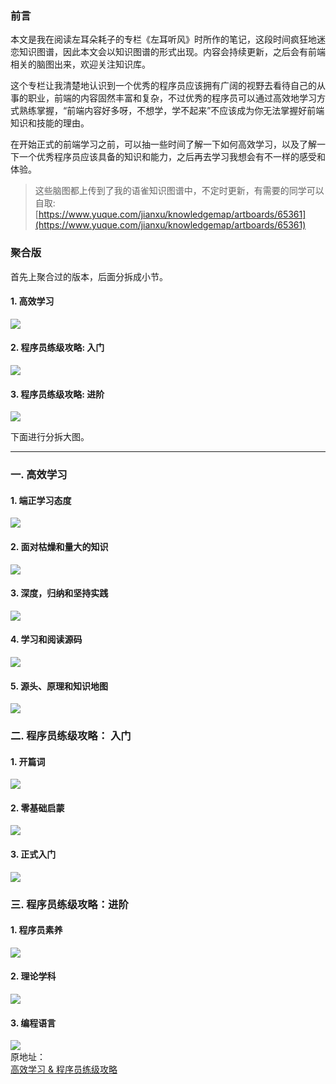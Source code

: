 ### 前言

本文是我在阅读左耳朵耗子的专栏《左耳听风》时所作的笔记，这段时间疯狂地迷恋知识图谱，因此本文会以知识图谱的形式出现。内容会持续更新，之后会有前端相关的脑图出来，欢迎关注知识库。

这个专栏让我清楚地认识到一个优秀的程序员应该拥有广阔的视野去看待自己的从事的职业，前端的内容固然丰富和复杂，不过优秀的程序员可以通过高效地学习方式熟练掌握，“前端内容好多呀，不想学，学不起来”不应该成为你无法掌握好前端知识和技能的理由。

在开始正式的前端学习之前，可以抽一些时间了解一下如何高效学习，以及了解一下一个优秀程序员应该具备的知识和能力，之后再去学习我想会有不一样的感受和体验。

> 这些脑图都上传到了我的语雀知识图谱中，不定时更新，有需要的同学可以自取: [https://www.yuque.com/jianxu/knowledgemap/artboards/65361](https://www.yuque.com/jianxu/knowledgemap/artboards/65361)


### 聚合版

首先上聚合过的版本，后面分拆成小节。

#### 1. 高效学习

![](https://cdn.nlark.com/yuque/0/2019/png/85418/1557715775248-1310b06e-a671-4ac5-b42b-8a1433327c26.png#align=left&display=inline&height=3944&originHeight=3944&originWidth=4216&size=1712557&status=done&width=4216#averageHue=%23f0f5fb&id=Lz438&originHeight=3944&originWidth=4216&originalType=binary&ratio=1&rotation=0&showTitle=false&status=done&style=none&title=)

#### 2. 程序员练级攻略: 入门

![](https://cdn.nlark.com/yuque/0/2019/png/85418/1557715774589-d639f27b-1904-4bdd-a582-588f50f00047.png#align=left&display=inline&height=3370&originHeight=3370&originWidth=3456&size=1270355&status=done&width=3456#averageHue=%23eff4fa&id=TE3J4&originHeight=3370&originWidth=3456&originalType=binary&ratio=1&rotation=0&showTitle=false&status=done&style=none&title=)

#### 3. 程序员练级攻略: 进阶

![](https://cdn.nlark.com/yuque/0/2019/png/85418/1557715775918-afb716b4-33a3-489c-b1c6-508c7cccb9cb.png#align=left&display=inline&height=5896&originHeight=5896&originWidth=4096&size=2374336&status=done&width=4096#averageHue=%23f0f6fb&id=iAiJv&originHeight=5896&originWidth=4096&originalType=binary&ratio=1&rotation=0&showTitle=false&status=done&style=none&title=)

下面进行分拆大图。

---

### 一. 高效学习

#### 1. 端正学习态度

![](https://cdn.nlark.com/yuque/0/2019/png/85418/1557715697338-424ef467-209d-4988-a947-413abf29b965.png#align=left&display=inline&height=2120&originHeight=2120&originWidth=1690&size=402482&status=done&width=1690#averageHue=%23e6f0f7&id=UMD9h&originHeight=2120&originWidth=1690&originalType=binary&ratio=1&rotation=0&showTitle=false&status=done&style=none&title=)

#### 2. 面对枯燥和量大的知识

![](https://cdn.nlark.com/yuque/0/2019/png/85418/1557715697343-2758555b-45e5-4a20-a6c7-27fe372fb790.png#align=left&display=inline&height=2410&originHeight=2410&originWidth=1660&size=358875&status=done&width=1660#averageHue=%23ebf3f9&id=svta4&originHeight=2410&originWidth=1660&originalType=binary&ratio=1&rotation=0&showTitle=false&status=done&style=none&title=)

#### 3. 深度，归纳和坚持实践

![](https://cdn.nlark.com/yuque/0/2019/png/85418/1557715697357-ed3a84d5-b69b-4668-a49d-432f277aa32c.png#align=left&display=inline&height=1650&originHeight=1650&originWidth=2172&size=387580&status=done&width=2172#averageHue=%23edf3f9&id=ZUMld&originHeight=1650&originWidth=2172&originalType=binary&ratio=1&rotation=0&showTitle=false&status=done&style=none&title=)

#### 4. 学习和阅读源码

![](https://cdn.nlark.com/yuque/0/2019/png/85418/1557715697350-227c0873-93df-448d-972e-5ea8756ca09c.png#align=left&display=inline&height=1726&originHeight=1726&originWidth=2264&size=361685&status=done&width=2264#averageHue=%23eff5fa&id=MaF7R&originHeight=1726&originWidth=2264&originalType=binary&ratio=1&rotation=0&showTitle=false&status=done&style=none&title=)

#### 5. 源头、原理和知识地图

![](https://cdn.nlark.com/yuque/0/2019/png/85418/1557715697379-4d024526-fdbd-4b1c-a597-a2e69c0a163c.png#align=left&display=inline&height=896&originHeight=896&originWidth=1786&size=205837&status=done&width=1786#averageHue=%23e7eef5&id=fqmzD&originHeight=896&originWidth=1786&originalType=binary&ratio=1&rotation=0&showTitle=false&status=done&style=none&title=)

### 二. 程序员练级攻略： 入门

#### 1. 开篇词

![](https://cdn.nlark.com/yuque/0/2019/png/85418/1557715697369-8b04c29d-5eb1-46f6-8dec-eaa0eb743dbc.png#align=left&display=inline&height=1774&originHeight=1774&originWidth=1670&size=480571&status=done&width=1670#averageHue=%23e3edf4&id=ucEl8&originHeight=1774&originWidth=1670&originalType=binary&ratio=1&rotation=0&showTitle=false&status=done&style=none&title=)

#### 2. 零基础启蒙

![](https://cdn.nlark.com/yuque/0/2019/png/85418/1557715697369-9ab0456d-644b-47f2-bca2-0b0d8fa41c17.png#align=left&display=inline&height=2232&originHeight=2232&originWidth=1794&size=354565&status=done&width=1794#averageHue=%23eff5fa&id=ufqWx&originHeight=2232&originWidth=1794&originalType=binary&ratio=1&rotation=0&showTitle=false&status=done&style=none&title=)

#### 3. 正式入门

![](https://cdn.nlark.com/yuque/0/2019/png/85418/1557715697378-34da2dbb-2f52-47ef-b75a-51deb2546835.png#align=left&display=inline&height=3138&originHeight=3138&originWidth=1602&size=496757&status=done&width=1602#averageHue=%23edf4fa&id=UdkZQ&originHeight=3138&originWidth=1602&originalType=binary&ratio=1&rotation=0&showTitle=false&status=done&style=none&title=)

### 三. 程序员练级攻略：进阶

#### 1. 程序员素养

![](https://cdn.nlark.com/yuque/0/2019/png/85418/1557715697376-77b417d3-1931-4659-8fde-89a5067a86fd.png#align=left&display=inline&height=3704&originHeight=3704&originWidth=1888&size=761545&status=done&width=1888#averageHue=%23eef4fa&id=S5kkQ&originHeight=3704&originWidth=1888&originalType=binary&ratio=1&rotation=0&showTitle=false&status=done&style=none&title=)

#### 2. 理论学科

![](https://cdn.nlark.com/yuque/0/2019/png/85418/1557715697377-f98e9628-dc4a-4a96-8846-69ad3a53977b.png#align=left&display=inline&height=2590&originHeight=2590&originWidth=2120&size=547539&status=done&width=2120#averageHue=%23eef4fa&id=gRZjn&originHeight=2590&originWidth=2120&originalType=binary&ratio=1&rotation=0&showTitle=false&status=done&style=none&title=)

#### 3. 编程语言

![](https://cdn.nlark.com/yuque/0/2019/png/85418/1557715870368-90501aed-0df1-4673-8318-8b6cf7906737.png#align=left&display=inline&height=2850&originHeight=2850&originWidth=3136&size=941816&status=done&width=3136#averageHue=%23eff5fa&id=fqo2w&originHeight=2850&originWidth=3136&originalType=binary&ratio=1&rotation=0&showTitle=false&status=done&style=none&title=)<br />原地址：<br />[高效学习 & 程序员练级攻略](https://www.yuque.com/fe9/basic/qvoo0d?view=doc_embed)

